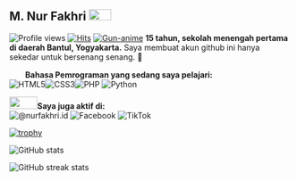 ## M. Nur Fakhri <img src = "https://raw.githubusercontent.com/rahulbanerjee26/githubProfileReadmeGenerator/main/gifs/wave.gif" width = 40px height='20px'>


![Profile views](https://gpvc.arturio.dev/Lukarisima) [![Hits](https://hits.sh/github.com/silentsoft/hits.svg)](https://hits.sh/github.com/silentsoft/hits/)
<a href="https://imgbb.com/"><img src="https://i.ibb.co/dgXpQQY/Gun-anime.gif" alt="Gun-anime" border="0"></a>
**15 tahun, sekolah menengah pertama di daerah Bantul, Yogyakarta.**
Saya membuat akun github ini hanya sekedar untuk bersenang senang. 🥱

**<img src="https://raw.githubusercontent.com/rahulbanerjee26/githubProfileReadmeGenerator/main/gifs/code.gif" width = 25px height=15px> Bahasa Pemrograman yang sedang saya pelajari:**<br>
![HTML5](https://img.shields.io/badge/html5-%23E34F26.svg?style=for-the-badge&logo=html5&logoColor=white)![CSS3](https://img.shields.io/badge/css3-%231572B6.svg?style=for-the-badge&logo=css3&logoColor=white)![PHP](https://img.shields.io/badge/php-%23777BB4.svg?style=for-the-badge&logo=php&logoColor=white)
![Python](https://img.shields.io/badge/python-3670A0?style=for-the-badge&logo=python&logoColor=ffdd54)

**<img  src='https://raw.githubusercontent.com/rahulbanerjee26/githubProfileReadmeGenerator/main/gifs/handShake.gif' width="50px" height=22px>Saya juga aktif di:**<br>
![@nurfakhri.id](https://img.shields.io/badge/@nurfakhri.id-%23E4405F.svg?style=for-the-badge&logo=Instagram&logoColor=white) ![Facebook](https://img.shields.io/badge/NurFakhri-%231877F2.svg?style=for-the-badge&logo=Facebook&logoColor=white)
![TikTok](https://img.shields.io/badge/lukarisima-%23000000.svg?style=for-the-badge&logo=TikTok&logoColor=white)

[![trophy](https://github-profile-trophy.vercel.app/?username=Lukarisima )](https://github.com/ryo-ma/github-profile-trophy)

![GitHub stats](https://github-readme-stats.vercel.app/api?username=Lukarisima&show_icons=true) 
 
![GitHub streak stats](https://github-readme-streak-stats.herokuapp.com/?user=Lukarisima )  

